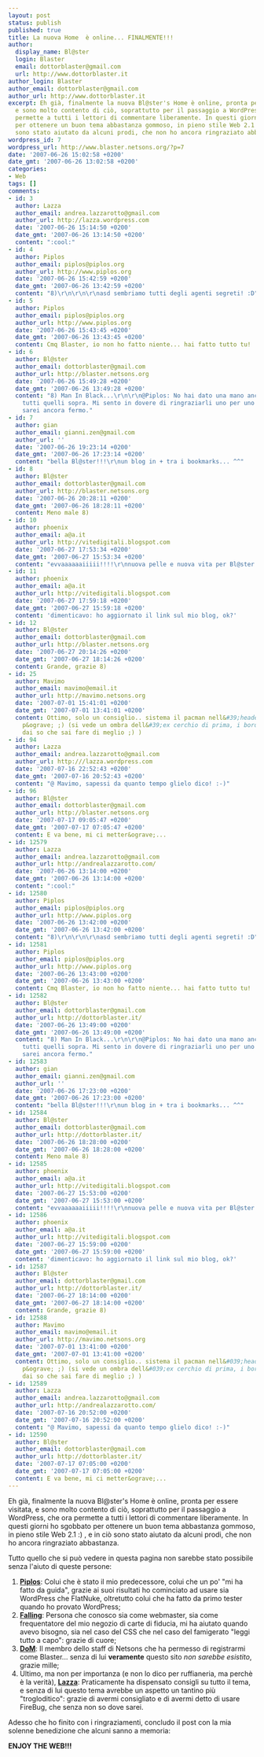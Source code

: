 ```yaml
---
layout: post
status: publish
published: true
title: La nuova Home  è online... FINALMENTE!!!
author:
  display_name: Bl@ster
  login: Blaster
  email: dottorblaster@gmail.com
  url: http://www.dottorblaster.it
author_login: Blaster
author_email: dottorblaster@gmail.com
author_url: http://www.dottorblaster.it
excerpt: Eh già, finalmente la nuova Bl@ster's Home è online, pronta per essere visitata,
  e sono molto contento di ciò, soprattutto per il passaggio a WordPress, che ora
  permette a tutti i lettori di commentare liberamente. In questi giorni ho sgobbato
  per ottenere un buon tema abbastanza gommoso, in pieno stile Web 2.1 :) , e in ciò
  sono stato aiutato da alcuni prodi, che non ho ancora ringraziato abbastanza.
wordpress_id: 7
wordpress_url: http://www.blaster.netsons.org/?p=7
date: '2007-06-26 15:02:58 +0200'
date_gmt: '2007-06-26 13:02:58 +0200'
categories:
- Web
tags: []
comments:
- id: 3
  author: Lazza
  author_email: andrea.lazzarotto@gmail.com
  author_url: http://lazza.wordpress.com
  date: '2007-06-26 15:14:50 +0200'
  date_gmt: '2007-06-26 13:14:50 +0200'
  content: ":cool:"
- id: 4
  author: Piplos
  author_email: piplos@piplos.org
  author_url: http://www.piplos.org
  date: '2007-06-26 15:42:59 +0200'
  date_gmt: '2007-06-26 13:42:59 +0200'
  content: "8)\r\n\r\n\r\nasd sembriamo tutti degli agenti segreti! :D"
- id: 5
  author: Piplos
  author_email: piplos@piplos.org
  author_url: http://www.piplos.org
  date: '2007-06-26 15:43:45 +0200'
  date_gmt: '2007-06-26 13:43:45 +0200'
  content: Cmq Blaster, io non ho fatto niente... hai fatto tutto tu!
- id: 6
  author: Bl@ster
  author_email: dottorblaster@gmail.com
  author_url: http://blaster.netsons.org
  date: '2007-06-26 15:49:28 +0200'
  date_gmt: '2007-06-26 13:49:28 +0200'
  content: "8) Man In Black...\r\n\r\n@Piplos: No hai dato una mano anche tu... come
    tutti quelli sopra. Mi sento in dovere di ringraziarli uno per uno perchè sennò
    sarei ancora fermo."
- id: 7
  author: gian
  author_email: gianni.zen@gmail.com
  author_url: ''
  date: '2007-06-26 19:23:14 +0200'
  date_gmt: '2007-06-26 17:23:14 +0200'
  content: "bella Bl@ster!!!\r\nun blog in + tra i bookmarks... ^^"
- id: 8
  author: Bl@ster
  author_email: dottorblaster@gmail.com
  author_url: http://blaster.netsons.org
  date: '2007-06-26 20:28:11 +0200'
  date_gmt: '2007-06-26 18:28:11 +0200'
  content: Meno male 8)
- id: 10
  author: phoenix
  author_email: a@a.it
  author_url: http://vitedigitali.blogspot.com
  date: '2007-06-27 17:53:34 +0200'
  date_gmt: '2007-06-27 15:53:34 +0200'
  content: "evvaaaaaaiiiii!!!!\r\nnuova pelle e nuova vita per Bl@ster...."
- id: 11
  author: phoenix
  author_email: a@a.it
  author_url: http://vitedigitali.blogspot.com
  date: '2007-06-27 17:59:18 +0200'
  date_gmt: '2007-06-27 15:59:18 +0200'
  content: 'dimenticavo: ho aggiornato il link sul mio blog, ok?'
- id: 12
  author: Bl@ster
  author_email: dottorblaster@gmail.com
  author_url: http://blaster.netsons.org
  date: '2007-06-27 20:14:26 +0200'
  date_gmt: '2007-06-27 18:14:26 +0200'
  content: Grande, grazie 8)
- id: 25
  author: Mavimo
  author_email: mavimo@email.it
  author_url: http://mavimo.netsons.org
  date: '2007-07-01 15:41:01 +0200'
  date_gmt: '2007-07-01 13:41:01 +0200'
  content: Ottimo, solo un consiglio.. sistema il pacman nell&#39;header, stona un
    p&ograve; ;) (si vede un ombra dell&#39;ex cerchio di prima, i bordi troppo irregolari..
    dai so che sai fare di meglio ;) )
- id: 94
  author: Lazza
  author_email: andrea.lazzarotto@gmail.com
  author_url: http:///lazza.wordpress.com
  date: '2007-07-16 22:52:43 +0200'
  date_gmt: '2007-07-16 20:52:43 +0200'
  content: "@ Mavimo, sapessi da quanto tempo glielo dico! :-)"
- id: 96
  author: Bl@ster
  author_email: dottorblaster@gmail.com
  author_url: http://blaster.netsons.org
  date: '2007-07-17 09:05:47 +0200'
  date_gmt: '2007-07-17 07:05:47 +0200'
  content: E va bene, mi ci metter&ograve;...
- id: 12579
  author: Lazza
  author_email: andrea.lazzarotto@gmail.com
  author_url: http://andrealazzarotto.com/
  date: '2007-06-26 13:14:00 +0200'
  date_gmt: '2007-06-26 13:14:00 +0200'
  content: ":cool:"
- id: 12580
  author: Piplos
  author_email: piplos@piplos.org
  author_url: http://www.piplos.org
  date: '2007-06-26 13:42:00 +0200'
  date_gmt: '2007-06-26 13:42:00 +0200'
  content: "8)\r\n\r\n\r\nasd sembriamo tutti degli agenti segreti! :D"
- id: 12581
  author: Piplos
  author_email: piplos@piplos.org
  author_url: http://www.piplos.org
  date: '2007-06-26 13:43:00 +0200'
  date_gmt: '2007-06-26 13:43:00 +0200'
  content: Cmq Blaster, io non ho fatto niente... hai fatto tutto tu!
- id: 12582
  author: Bl@ster
  author_email: dottorblaster@gmail.com
  author_url: http://dottorblaster.it/
  date: '2007-06-26 13:49:00 +0200'
  date_gmt: '2007-06-26 13:49:00 +0200'
  content: "8) Man In Black...\r\n\r\n@Piplos: No hai dato una mano anche tu... come
    tutti quelli sopra. Mi sento in dovere di ringraziarli uno per uno perchè sennò
    sarei ancora fermo."
- id: 12583
  author: gian
  author_email: gianni.zen@gmail.com
  author_url: ''
  date: '2007-06-26 17:23:00 +0200'
  date_gmt: '2007-06-26 17:23:00 +0200'
  content: "bella Bl@ster!!!\r\nun blog in + tra i bookmarks... ^^"
- id: 12584
  author: Bl@ster
  author_email: dottorblaster@gmail.com
  author_url: http://dottorblaster.it/
  date: '2007-06-26 18:28:00 +0200'
  date_gmt: '2007-06-26 18:28:00 +0200'
  content: Meno male 8)
- id: 12585
  author: phoenix
  author_email: a@a.it
  author_url: http://vitedigitali.blogspot.com
  date: '2007-06-27 15:53:00 +0200'
  date_gmt: '2007-06-27 15:53:00 +0200'
  content: "evvaaaaaaiiiii!!!!\r\nnuova pelle e nuova vita per Bl@ster...."
- id: 12586
  author: phoenix
  author_email: a@a.it
  author_url: http://vitedigitali.blogspot.com
  date: '2007-06-27 15:59:00 +0200'
  date_gmt: '2007-06-27 15:59:00 +0200'
  content: 'dimenticavo: ho aggiornato il link sul mio blog, ok?'
- id: 12587
  author: Bl@ster
  author_email: dottorblaster@gmail.com
  author_url: http://dottorblaster.it/
  date: '2007-06-27 18:14:00 +0200'
  date_gmt: '2007-06-27 18:14:00 +0200'
  content: Grande, grazie 8)
- id: 12588
  author: Mavimo
  author_email: mavimo@email.it
  author_url: http://mavimo.netsons.org
  date: '2007-07-01 13:41:00 +0200'
  date_gmt: '2007-07-01 13:41:00 +0200'
  content: Ottimo, solo un consiglio.. sistema il pacman nell&#039;header, stona un
    p&ograve; ;) (si vede un ombra dell&#039;ex cerchio di prima, i bordi troppo irregolari..
    dai so che sai fare di meglio ;) )
- id: 12589
  author: Lazza
  author_email: andrea.lazzarotto@gmail.com
  author_url: http://andrealazzarotto.com/
  date: '2007-07-16 20:52:00 +0200'
  date_gmt: '2007-07-16 20:52:00 +0200'
  content: "@ Mavimo, sapessi da quanto tempo glielo dico! :-)"
- id: 12590
  author: Bl@ster
  author_email: dottorblaster@gmail.com
  author_url: http://dottorblaster.it/
  date: '2007-07-17 07:05:00 +0200'
  date_gmt: '2007-07-17 07:05:00 +0200'
  content: E va bene, mi ci metter&ograve;...
---
```

<p>Eh già, finalmente la nuova Bl@ster's Home è online, pronta per essere visitata, e sono molto contento di ciò, soprattutto per il passaggio a WordPress, che ora permette a tutti i lettori di commentare liberamente. In questi giorni ho sgobbato per ottenere un buon tema abbastanza gommoso, in pieno stile Web 2.1 :) , e in ciò sono stato aiutato da alcuni prodi, che non ho ancora ringraziato abbastanza.<a id="more"></a><a id="more-7"></a></p>
<p>Tutto quello che si può vedere in questa pagina non sarebbe stato possibile senza l'aiuto di queste persone:</p>
<ol>
<li><a href="http://piplos.org"><strong>Piplos</strong></a>: Colui che è stato il mio predecessore, colui che un po' "mi ha fatto da guida", grazie ai suoi risultati ho cominciato ad usare sia WordPress che FlatNuke, oltretutto colui che ha fatto da primo tester quando ho provato WordPress;</li>
<li><a href="http://hardboiled.altervista.org"><strong>Falling</strong></a>: Persona che conosco sia come webmaster, sia come frequentatore del mio negozio di carte di fiducia, mi ha aiutato quando avevo bisogno, sia nel caso del CSS che nel caso del famigerato "leggi tutto a capo": grazie di cuore;</li>
<li><a href="http://www.dannato.it"><strong>DoM</strong></a>: Il membro dello staff di Netsons che ha permesso di registrarmi come Blaster... senza di lui <strong>veramente</strong> questo sito <em>non sarebbe esistito</em>, grazie mille;</li>
<li>Ultimo, ma non per importanza (e non lo dico per ruffianeria, ma perchè è la verità), <a href="http://lazza.wordpress.com"><strong>Lazza</strong></a>: Praticamente ha dispensato consigli su tutto il tema, e senza di lui questo tema avrebbe un aspetto un tantino più "trogloditico": grazie di avermi consigliato e di avermi detto di usare FireBug, che senza non so dove sarei.</li>
</ol>
<p>Adesso che ho finito con i ringraziamenti, concludo il post con la mia solenne benedizione che alcuni sanno a memoria:</p>
<p><strong>ENJOY THE WEB!!!</strong></p>
